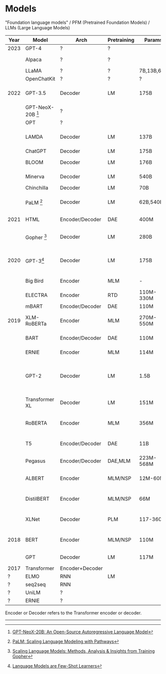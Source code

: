 # Models

"Foundation language models" / PFM (Pretrained Foundation Models) / LLMs (Large Language Models)

| Year | Model                   | Arch            | Pretraining | Params     | Applications                              |
| ---- | ----------------------- | --------------- | ----------- | ---------- | ----------------------------------------- |
| 2023 | GPT-4                   | ?               | ?           |            |                                           |
|      | Alpaca                  | ?               | ?           |            | Instruction-following                     |
|      | LLaMA                   | ?               | ?           | 7B,13B,65B | ?                                         |
|      | OpenChatKit             | ?               | ?           | ?          | ?                                         |
| 2022 | GPT-3.5                 | Decoder         | LM          | 175B       | Code generation, dialog                   |
|      | GPT-NeoX-20B [^gptneox] | ?               |             |            |                                           |
|      | OPT                     | ?               |             |            |                                           |
|      | LAMDA                   | Decoder         | LM          | 137B       | General language modelling                |
|      | ChatGPT                 | Decoder         | LM          | 175B       | Dialog                                    |
|      | BLOOM                   | Decoder         | LM          | 176B       | Code generation                           |
|      | Minerva                 | Decoder         | LM          | 540B       | Mathematical reasoning                    |
|      | Chinchilla              | Decoder         | LM          | 70B        | Dialog                                    |
|      | PaLM [^palm]            | Decoder         | LM          | 62B,540B   | (general language tasks)                  |
| 2021 | HTML                    | Encoder/Decoder | DAE         | 400M       | HTML prompting                            |
|      | Gopher [^gopher]        | Decoder         | LM          | 280B       | General language modelling                |
| 2020 | GPT-3[^gpt3]            | Decoder         | LM          | 175B       | Code generation, audio generation         |
|      | Big Bird                | Encoder         | MLM         | -          | Longer sequence                           |
|      | ELECTRA                 | Encoder         | RTD         | 110M-330M  | Longer sequence                           |
|      | mBART                   | Encoder/Decoder | DAE         | 110M       | Translation                               |
| 2019 | XLM-RoBERTa             | Encoder         | MLM         | 270M-550M  | Translation, cross-lingual tasks          |
|      | BART                    | Encoder/Decoder | DAE         | 110M       | Text generation                           |
|      | ERNIE                   | Encoder         | MLM         | 114M       | Entity recognition                        |
|      | GPT-2                   | Decoder         | LM          | 1.5B       | Text generation, (general language tasks) |
|      | Transformer XL          | Decoder         | LM          | 151M       | (general language tasks)                  |
|      | RoBERTA                 | Encoder         | MLM         | 356M       | Language understading, QA                 |
|      | T5                      | Encoder/Decoder | DAE         | 11B        | MT, QA, abstractive summarisation         |
|      | Pegasus                 | Encoder/Decoder | DAE,MLM     | 223M-568M  | Summarisation                             |
|      | ALBERT                  | Encoder         | MLM/NSP     | 12M-60M    | Language understading, QA                 |
|      | DistilBERT              | Encoder         | MLM/NSP     | 66M        | Language understading, QA                 |
|      | XLNet                   | Decoder         | PLM         | 117-360M   | (general language tasks)                  |
| 2018 | BERT                    | Encoder         | MLM/NSP     | 110M       | Language understading, QA                 |
|      | GPT                     | Decoder         | LM          | 117M       | Text generation                           |
| 2017 | Transformer             | Encoder+Decoder |             |            |
| ?    | ELMO                    | RNN             | LM          |            |
| ?    | seq2seq                 | RNN             |             |            |
| ?    | UniLM                   | ?               |             |            |
| ?    | ERNIE                   | ?               |             |            |

Encoder or Decoder refers to the Transformer encoder or decoder.

---

[^gptneox]: [GPT-NeoX-20B: An Open-Source Autoregressive Language Model](https://arxiv.org/abs/2204.06745)
[^palm]: [PaLM: Scaling Language Modeling with Pathways](https://arxiv.org/abs/2204.02311)
[^gopher]: [Scaling Language Models: Methods, Analysis & Insights from Training Gopher](https://arxiv.org/abs/2112.11446)
[^gpt3]: [Language Models are Few-Shot Learners](https://arxiv.org/abs/2005.14165)
